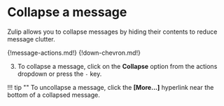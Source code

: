 # Collapse a message

Zulip allows you to collapse messages by hiding their contents to reduce message
clutter.

{!message-actions.md!}
{!down-chevron.md!}

3. To collapse a message, click on the **Collapse** option from the actions 
dropdown or press the `-` key.

!!! tip ""
    To uncollapse a message, click the **[More...]** hyperlink near the
    bottom of a collapsed message.
